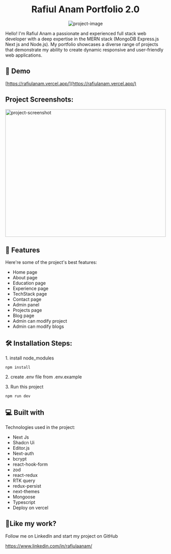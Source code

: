<h1 align="center" id="title">Rafiul Anam Portfolio 2.0</h1>

<p align="center"><img src="https://socialify.git.ci/rafiulaanam/rafiulanam-portfolio-2.0/image?language=1&amp;owner=1&amp;name=1&amp;stargazers=1&amp;theme=Light" alt="project-image"></p>

<p id="description">Hello! I'm Rafiul Anam a passionate and experienced full stack web developer with a deep expertise in the MERN stack (MongoDB Express.js Next js and Node.js). My portfolio showcases a diverse range of projects that demonstrate my ability to create dynamic responsive and user-friendly web applications.</p>

<h2>🚀 Demo</h2>

[https://rafiulanam.vercel.app/](https://rafiulanam.vercel.app/)

<h2>Project Screenshots:</h2>

<img src="https://i.imgur.com/1yCHkFW.png" alt="project-screenshot" width="100%" height="400/">

  
  
<h2>🧐 Features</h2>

Here're some of the project's best features:

*   Home page
*   About page
*   Education page
*   Experience page
*   TechStack page
*   Contact page
*   Admin panel
*   Projects page
*   Blog page
*   Admin can modify project
*   Admin can modify blogs

<h2>🛠️ Installation Steps:</h2>

<p>1. install node_modules</p>

```
npm install
```

<p>2. create .env file from .env.example</p>

<p>3. Run this project</p>

```
npm run dev
```

  
  
<h2>💻 Built with</h2>

Technologies used in the project:

*   Next Js
*   Shadcn Ui
*   Editor.js
*   Next-auth
*   bcrypt
*   react-hook-form
*   zod
*   react-redux
*   RTK query
*   redux-persist
*   next-themes
*   Mongoose
*   Typescript
*   Deploy on vercel

<h2>💖Like my work?</h2>

Follow me on LinkedIn and start my project on GitHub<p>https://www.linkedin.com/in/rafiulaanam/</p>